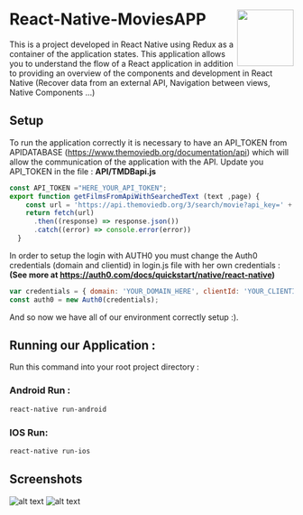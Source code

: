 # React-Native-MoviesAPP                                   <img align="right"  href="www.eco2.com.co" width="100" height="100" src="https://eco2.com.co/wp-content/uploads/2019/09/flower-2.png">
This is a project developed in React Native using Redux as a container of the application states. This application allows you to understand the flow of a React application in addition to providing an overview of the components and development in React Native (Recover data from an external API, Navigation between views, Native Components ...)



## Setup
To run the application correctly it is necessary to have an API_TOKEN from APIDATABASE (https://www.themoviedb.org/documentation/api) which will allow the communication of the application with the API.
Update you API_TOKEN in the file : **API/TMDBapi.js**
```javascript
const API_TOKEN ="HERE_YOUR_API_TOKEN";
export function getFilmsFromApiWithSearchedText (text ,page) {
    const url = 'https://api.themoviedb.org/3/search/movie?api_key=' + API_TOKEN + '&language=fr&query=' + text + "&page=" + page
    return fetch(url)
      .then((response) => response.json())
      .catch((error) => console.error(error))
  }

```

In order to setup the login  with AUTH0 you must change the Auth0 credentials (domain and clientid) in login.js file with her own credentials :  **(See more at https://auth0.com/docs/quickstart/native/react-native)** 
```javascript
var credentials = { domain: 'YOUR_DOMAIN_HERE', clientId: 'YOUR_CLIENTID_HERE' }
const auth0 = new Auth0(credentials);

```

And so now we have all of our environment correctly setup :). 


## Running our Application :

Run this command into your root project directory : 
### Android Run :
```bash
react-native run-android     
```
### IOS Run:
```bash
react-native run-ios     
```
## Screenshots

![alt text](https://eco2.com.co/wp-content/uploads/2019/12/screen1.jpg)
![alt text](https://eco2.com.co/wp-content/uploads/2019/12/screen2.jpg)

